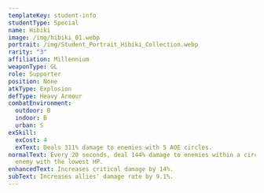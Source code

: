 ```yaml
---
templateKey: student-info
studentType: Special
name: Hibiki
image: /img/hibiki_01.webp
portrait: /img/Student_Portrait_Hibiki_Collection.webp
rarity: "3"
affiliation: Millennium
weaponType: GL
role: Supporter
position: None
atkType: Explosion
defType: Heavy Armour
combatEnvironment:
  outdoor: B
  indoor: B
  urban: S
exSkill:
  exCost: 4
  exText: Deals 311% damage to enemies with 5 AOE circles.
normalText: Every 20 seconds, deal 144% damage to enemies within a circle of the
  enemy with the lowest HP.
enhancedText: Increases critical damage by 14%.
subText: Increases allies' damage rate by 9.1%.
---
```


